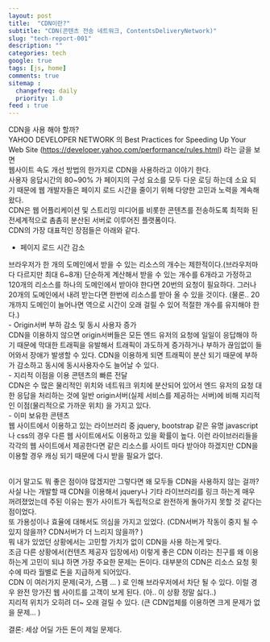 ```yaml
---
layout: post
title:  "CDN이란?"
subtitle: "CDN(콘텐츠 전송 네트워크, ContentsDeliveryNetwork)"
slug: "tech-report-001"
description: ""
categories: tech
google: true
tags: [js, home]
comments: true
sitemap :
  changefreq: daily
  priority: 1.0
feed : true
---
```

CDN을 사용 해야 할까?   <br>
YAHOO DEVELOPER NETWORK 의 Best Practices for Speeding Up Your Web Site (https://developer.yahoo.com/performance/rules.html) 라는 글을 보면<br>
웹사이트 속도 개선 방법의 한가지로 CDN을 사용하라고 이야기 한다.  <br>
사용자 응답시간의 80~90% 가 페이지의 구성 요소를 모두 다운 로딩 하는데 소요 되기 때문에 웹 개발자들은 페이지 로드 시간을 줄이기 위해 다양한 고민과 노력을 계속해 왔다.  <br>
CDN은 웹 어플리케이션 및 스트리밍 미디어를 비롯한 콘텐츠를 전송하도록 최적화 된 전세계적으로 촘촘히 분산된 서버로 이루어진 플랫폼이다.<br>
CDN의 가장 대표적인 장점들은 아래와 같다.<br>

-	페이지 로드 시간 감소<br>
<div class="box">
브라우저가 한 개의 도메인에서 받을 수 있는 리소스의 개수는 제한적이다.(브라우저마다 다르지만 최대 6~8개) 단순하게 계산해서 받을 수 있는 개수를 6개라고 가정하고 120개의 리소스를 하나의 도메인에서 받아야 한다면 20번의 요청이 필요하다. 그러나 20개의 도메인에서 내려 받는다면 한번에 리소스를 받아 올 수 있을 것이다. (물론.. 20개까지 도메인이 늘어나면 역으로 시간이 오래 걸릴 수 있어 적절한 개수를 유지해야 한다.)
</div>
-	Origin서버 부하 감소 및 동시 사용자 증가<br>
<div class="box">CDN을 이용하지 않으면 origin서버들은 모든 엔드 유저의 요청에 일일이 응답해야 하기 때문에 막대한 트래픽을 유발해서 트래픽이 과도하게 증가하거나 부하가 끊임없이 들어와서 장애가 발생할 수 있다. CDN을 이용하게 되면 트래픽이 분산 되기 때문에 부하가 감소하고 동시에 동시사용자수도 늘어날 수 있다.
</div>
-	지리적 이점을 이용 콘텐츠의 빠른 전달<br>
<div class="box">
CDN은 수 많은 물리적인 위치와 네트워크 위치에 분산되어 있어서 엔드 유저의 요청 대한 응답을 처리하는 것에 일반 origin서버(실제 서비스를 제공하는 서버)에 비해 지리적인 이점(물리적으로 가까운 위치) 을 가지고 있다.
</div>
 -	이미 보유한 콘텐츠<br>
<div class="box">
웹 사이트에서 이용하고 있는 라이브러리 중 jquery, bootstrap 같은 유명 javascript 나 css의 경우 다른 웹 사이트에서도 이용하고 있을 확률이 높다. 이런 라이브러리들을 각각의 웹 사이트에서 제공한다면 같은 리소스를 사이트 마다 받아야 하겠지만 CDN을 이용할 경우 캐싱 되기 때문에 다시 받을 필요가 없다.
</div>
<br>

이거 말고도 뭐 좋은 점이야 많겠지만 그렇다면 왜 모두들 CDN을 사용하지 않는 걸까?  <br>
사실 나는 개발할 때 CDN을 이용해서 jquery나 기타 라이브러리를 링크 하는게 매우 꺼려졌었는데 주된 이유는 뭔가 사이트가 독립적으로 완전하게 돌아가지 못할 것 같다는 점이었다. <br>또 가용성이나 효율에 대해서도 의심을 가지고 있었다. (CDN서버가 작동이 중지 될 수 있지 않을까?  CDN서버가 더 느리지 않을까? )<br>
뭐 내가 있었던 상황에서는 고민할 가치가 없이 CDN을 사용 하는게 맞다.  <br>
조금 다른 상황에서(컨텐츠 제공자 입장에서) 이렇게 좋은 CDN 이라는 친구를 왜 이용하는게 고민이 되냐 하면 가장 주요한 문제는 돈이다. 대부분의 CDN은 리소스 요청 횟수에 따라 월별로 돈을 지급하게 되어있다.  <br>
CDN 이 여러가지 문제(국가, 스팸 … ) 로 인해 브라우저에서 차단 될 수 있다. 이럴 경우 완전 망가진 웹 사이트를 고객이 보게 된다.  (아.. 이 상황 정말 싫다..)<br>
지리적 위치가 오히려 더~ 오래 걸릴 수 있다. (큰 CDN업체를 이용하면 크게 문제가 없을 문제… )  <br>

결론: 세상 어딜 가든 돈이 제일 문제다.<br>
